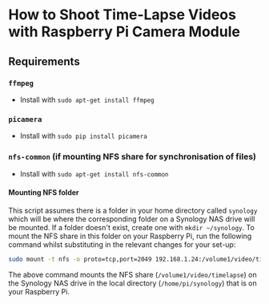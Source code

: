# How to Shoot Time-Lapse Videos with Raspberry Pi Camera Module
## Requirements
### `ffmpeg`
* Install with `sudo apt-get install ffmpeg`

### `picamera`
* Install with `sudo pip install picamera`

### `nfs-common` (if mounting NFS share for synchronisation of files)
* Install with `sudo apt-get install nfs-common`

#### Mounting NFS folder
This script assumes there is a folder in your home directory called `synology` which will be where the corresponding folder on a Synology NAS drive will be mounted. If a folder doesn't exist, create one with `mkdir ~/synology`. To mount the NFS share in this folder on your Raspberry Pi, run the following command whilst substituting in the relevant changes for your set-up:

```bash
sudo mount -t nfs -o proto=tcp,port=2049 192.168.1.24:/volume1/video/timelapse /home/pi/synology
```

The above command mounts the NFS share (`/volume1/video/timelapse`) on the Synology NAS drive in the local directory (`/home/pi/synology`) that is on your Raspberry Pi.